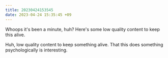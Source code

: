```yaml
---
title: 20230424153545
date: 2023-04-24 15:35:45 +09
---
```


Whoops it's been a minute, huh? Here's some low quality content to keep this alive.

Huh, low quality content to keep something alive. That this does something psychologically is interesting.
